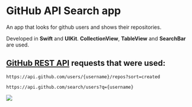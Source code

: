 # GitHub API Search app

An app that looks for github users and shows their repositories.

Developed in **Swift** and **UIKit**. **CollectionView**, **TableView** and **SearchBar** are used.

## [GitHub REST API](https://docs.github.com/en/rest) requests that were used:

```
https://api.github.com/users/{username}/repos?sort=created
```
```
https://api.github.com/search/users?q={username}
```

![](https://user-images.githubusercontent.com/45512200/134576051-b5a65eac-9732-48ac-8e3f-07088466ecf1.gif)

